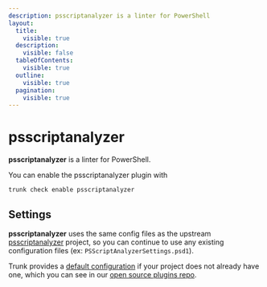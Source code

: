 ```yaml
---
description: psscriptanalyzer is a linter for PowerShell
layout:
  title:
    visible: true
  description:
    visible: false
  tableOfContents:
    visible: true
  outline:
    visible: true
  pagination:
    visible: true
---
```


# psscriptanalyzer

**psscriptanalyzer** is a linter for PowerShell.

You can enable the psscriptanalyzer plugin with

```shell
trunk check enable psscriptanalyzer
```

## Settings


**psscriptanalyzer** uses the same config files as the
upstream [psscriptanalyzer](https://github.com/PowerShell/PSScriptAnalyzer) project, so you can continue to use any
existing configuration files (ex: `PSScriptAnalyzerSettings.psd1`).
    

Trunk provides a [default configuration](https://github.com/trunk-io/plugins/tree/main/linters/psscriptanalyzer) if your project does not already have one,
which you can see in our [open source plugins repo](https://github.com/trunk-io/plugins/tree/main).
